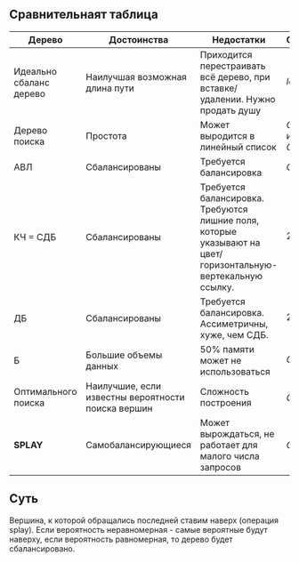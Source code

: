 ## Сравнительнаят таблица

| Дерево   | Достоинства   |  Недостатки |  Сложность  |
|----------|---------------|-------------|-------------|
| Идеально сбаланс дерево  | Наилучшая возможная длина пути | Приходится перестраивать всё дерево, при вставке/удалении. Нужно продать душу | $log_2\ n$ |
| Дерево поиска | Простота  |   Может выродится в линейный список | $O(log\ n)$ или в худ. $O(n)$|
| АВЛ | Сбалансированы | Требуется балансировка | $O(log\ n)$ |
| КЧ = СДБ | Сбалансированы | Требуется балансировка. Требуются лишние поля, которые указывают на цвет/горизонтальную-вертекальную ссылку. | $2log_2\ n$ |
| ДБ | Сбалансированы | Требуется балансировка. Ассиметричны, хуже, чем СДБ. | $2log_2\ n$ |
| Б | Большие объемы данных | 50% памяти может не использоваться | $O(log_N\ n)$ |
| Оптимального поиска | Наилучшие, если известны вероятности поиска вершин | Сложность построения | $O(n^2)$ |
| **SPLAY** | Самобалансирующиеся | Может вырождаться, не работает для малого числа запросов | $O(log\ n)$ |


## Суть

Вершина, к которой обращались последней ставим наверх (операция splay). Если вероятность неравномерная - самые вероятные будут наверху, если вероятность равномерная, то дерево будет сбалансировано.